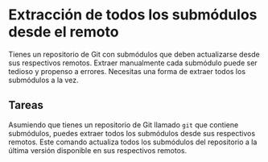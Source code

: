 # Extracción de todos los submódulos desde el remoto

Tienes un repositorio de Git con submódulos que deben actualizarse desde sus respectivos remotos. Extraer manualmente cada submódulo puede ser tedioso y propenso a errores. Necesitas una forma de extraer todos los submódulos a la vez.

## Tareas

Asumiendo que tienes un repositorio de Git llamado `git` que contiene submódulos, puedes extraer todos los submódulos desde sus respectivos remotos. Este comando actualiza todos los submódulos del repositorio a la última versión disponible en sus respectivos remotos.

